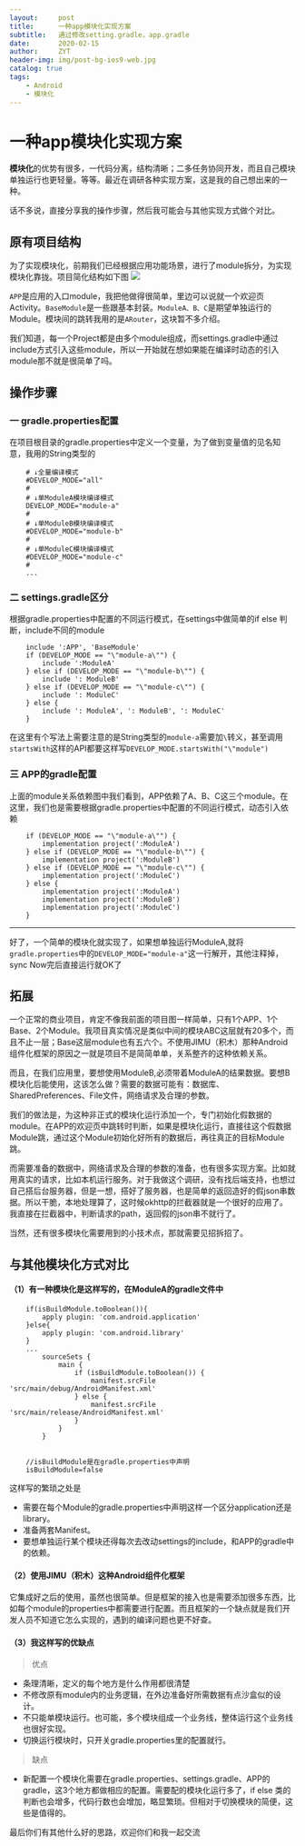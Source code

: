 ```yaml
---
layout:     post
title:      一种app模块化实现方案
subtitle:   通过修改setting.gradle，app.gradle
date:       2020-02-15
author:     ZYT
header-img: img/post-bg-ios9-web.jpg
catalog: true
tags:
    - Android
    - 模块化
---
```


# 一种app模块化实现方案

**模块化**的优势有很多，一代码分离，结构清晰；二多任务协同开发，而且自己模块单独运行也更轻量。等等。最近在调研各种实现方案，这是我的自己想出来的一种。

话不多说，直接分享我的操作步骤，然后我可能会与其他实现方式做个对比。
## 原有项目结构
为了实现模块化，前期我们已经根据应用功能场景，进行了module拆分，为实现模块化靠拢。项目简化结构如下图
![](https://ws1.sinaimg.cn/large/006tNc79ly1g2eznqacdhj30jk0dewfp.jpg)

`APP`是应用的入口module，我把他做得很简单，里边可以说就一个欢迎页Activity。`BaseModule`是一些跟基本封装。`ModuleA、B、C`是期望单独运行的Module。模块间的跳转我用的是`ARouter`，这块暂不多介绍。

我们知道，每一个Project都是由多个module组成，而settings.gradle中通过include方式引入这些module，所以一开始就在想如果能在编译时动态的引入module那不就是很简单了吗。
## 操作步骤
### 一 gradle.properties配置
在项目根目录的gradle.properties中定义一个变量，为了做到变量值的见名知意，我用的String类型的
 
```
	# ↓全量编译模式
	#DEVELOP_MODE="all"
	#
	# ↓单ModuleA模块编译模式
	DEVELOP_MODE="module-a"
	#
	# ↓单ModuleB模块编译模式
	#DEVELOP_MODE="module-b"
	#
	# ↓单ModuleC模块编译模式
	#DEVELOP_MODE="module-c"
	#
	...
```
### 二 settings.gradle区分
根据gradle.properties中配置的不同运行模式，在settings中做简单的if else 判断，include不同的module

```
	include ':APP', 'BaseModule'
	if (DEVELOP_MODE == "\"module-a\"") {
	    include ':ModuleA'
	} else if (DEVELOP_MODE == "\"module-b\"") {
	    include ': ModuleB'
	} else if (DEVELOP_MODE == "\"module-c\"") {
	    include ': ModuleC'
	} else {
	    include ': ModuleA', ': ModuleB', ': ModuleC'
	}
```
在这里有个写法上需要注意的是String类型的`module-a`需要加`\`转义，甚至调用`startsWith`这样的API都要这样写`DEVELOP_MODE.startsWith("\"module")`
### 三 APP的gradle配置
上面的module关系依赖图中我们看到，APP依赖了A、B、C这三个module。在这里，我们也是需要根据gradle.properties中配置的不同运行模式，动态引入依赖

```
	if (DEVELOP_MODE == "\"module-a\"") {
	    implementation project(':ModuleA')
	} else if (DEVELOP_MODE == "\"module-b\"") {
	    implementation project(':ModuleB')
	} else if (DEVELOP_MODE == "\"module-c\"") {
	    implementation project(':ModuleC')
	} else {
	    implementation project(':ModuleA')
	    implementation project(':ModuleB')
	    implementation project(':ModuleC')
	}
```
***
好了，一个简单的模块化就实现了，如果想单独运行ModuleA,就将`gradle.properties`中的`DEVELOP_MODE="module-a"`这一行解开，其他注释掉，sync Now完后直接运行就OK了
## 拓展
一个正常的商业项目，肯定不像我前面的项目图一样简单，只有1个APP、1个Base、2个Module。我项目真实情况是类似中间的模块ABC这层就有20多个，而且不止一层；Base这层module也有五六个。不使用JIMU（积木）那种Android组件化框架的原因之一就是项目不是简简单单，关系整齐的这种依赖关系。

而且，在我们应用里，要想使用ModuleB,必须带着ModuleA的结果数据。要想B模块化后能使用，这该怎么做？需要的数据可能有：数据库、SharedPreferences、File文件，网络请求及合理的参数。

我们的做法是，为这种非正式的模块化运行添加一个，专门初始化假数据的module。在APP的欢迎页中跳转时判断，如果是模块化运行，直接往这个假数据Module跳，通过这个Module初始化好所有的数据后，再往真正的目标Module跳。

而需要准备的数据中，网络请求及合理的参数的准备，也有很多实现方案。比如就用真实的请求，比如本机运行服务。对于我做这个调研，没有找后端支持，也想过自己搭后台服务器，但是一想，搭好了服务器，也是简单的返回造好的假json串数据。所以干脆，本地处理算了，这时候okhttp的拦截器就是一个很好的应用了。我直接在拦截器中，判断请求的path，返回假的json串不就行了。

当然，还有很多模块化需要用到的小技术点，那就需要见招拆招了。
## 与其他模块化方式对比
#### （1）有一种模块化是这样写的，在ModuleA的gradle文件中

```
	if(isBuildModule.toBoolean()){
	    apply plugin: 'com.android.application'
	}else{
	    apply plugin: 'com.android.library'
	}
	...
	    sourceSets {
	        main {
	            if (isBuildModule.toBoolean()) {
	                manifest.srcFile 'src/main/debug/AndroidManifest.xml'
	            } else {
	                manifest.srcFile 'src/main/release/AndroidManifest.xml'
	            }
	        }
	    }
	 
	 
	//isBuildModule是在gradle.properties中声明
	isBuildModule=false
```
这样写的繁琐之处是

* 需要在每个Module的gradle.properties中声明这样一个区分application还是library。
* 准备两套Manifest。
* 要想单独运行某个模块还得每次去改动settings的include，和APP的gradle中的依赖。

#### （2）使用JIMU（积木）这种Android组件化框架
它集成好之后的使用，虽然也很简单。但是框架的接入也是需要添加很多东西，比如每个module的properties中都需要进行配置。而且框架的一个缺点就是我们开发人员不知道它怎么实现的，遇到的编译问题也更不好查。

#### （3）我这样写的优缺点
> 优点
>
* 条理清晰，定义的每个地方是什么作用都很清楚
* 不修改原有module内的业务逻辑，在外边准备好所需数据有点沙盒似的设计。
* 不只能单模块运行。也可能，多个模块组成一个业务线，整体运行这个业务线也很好实现。
* 切换运行模块时，只开关gradle.properties里的配置就行。

> 缺点
>
* 新配置一个模块化需要在gradle.properties、settings.gradle、APP的gradle，这3个地方都做相应的配置。需要配的模块化运行多了，if else 类的判断也会增多，代码行数也会增加，略显繁琐。但相对于切换模块的简便，这些是值得的。

最后你们有其他什么好的思路，欢迎你们和我一起交流





